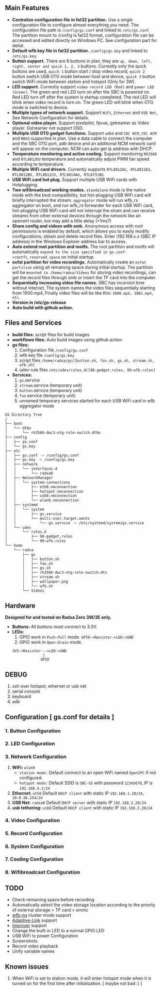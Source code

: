 Main Features
-------------

* __Centralize configuration file in fat32 partition.__ Use a single configuration file to configure almost everything you need. The configuration file path is `/config/gs.conf` and linked to `/etc/gs.conf`. The partition mount to /config is fat32 format, configuration file can be accessed and edited directly on Windows PC. See configuration part for detial.
* __Default wfb key file in fat32 partition.__ `/config/gs.key` and linked to `/etc/gs.key`.
* __Button support.__ There are 8 buttons in plan, they are `up, down, left, right, center and quick 1, 2, 3` buttons. Currently only the quick buttons are used, `quick 1` button start / stop video record, `quick 2` button switch USB OTG mode between host and device, `quick 3` button switch WiFi mode between station and hotspot (Only for 3W).
* __LED support.__ Currently support `video record LED (Red)` and `power LED (Green)`. The green and red LED turn on after the SBC is powered on. Red LED turn off after the system is startup completed. The red LED will blink when video record is turn on. The green LED will blink when OTG mode is switched to device.
* __Multiple types of network support.__ Support `WiFi`, `Ethernet` and `USB Net`, See Network Configuration for details.
* __Optional video player.__ Support pixelpilot, fpvue, gstreamer as Video player. Gstreamer not support OSD.
* __Multiple USB OTG gadget functions.__ Support `adbd` and `CDC NCM`, `CDC ACM` and `MASS` supported in plan. Use a data cable to connect the computer and the SBC OTG port, adb device and an additional NCM network card will appear on the computer. NCM  can auto get ip address with DHCP.
* __Temperature monitoring and active cooling.__ Support monitoring `RK3566` and `RTL8812EU` temperature and automatically adjust PWM fan speed according to temperature.
* __Multiple WiFi card drivers.__ Currently supports `RTL8812AU, RTL8812EU, RTL8812BU, RTL8812CU, RTL8814AU, RTL8731BU`.
* __USB WiFi card hot plug.__ Support multiple USB WiFi cards with Hotplugging.
* __Two wifibroadcast working modes.__ `standalone` mode is the native mode with the best compatibility, but hot-plugging USB WiFi card will briefly interrupted the stream. `aggregator` mode will run wfb_rx aggregator on boot, and run wfb_rx forwarder for each USB WiFi card, hot-plugging USB WiFi card will not interrupt the stram and can receive streams from other external devices through the network like an openwrt router, but may add a little delay (<1ms?)
* __Share config and videos with smb.__ Anonymous access with root permissions is enabled by default, which allows you to easily modify configurations, obtain and delete record files. Enter \\192.168.x.x (SBC IP address) in the Windows Explorer address bar to access.
* __Auto extend root partition and rootfs.__ The root partition and rootfs will automatically `expand to the size specified in gs.conf->rootfs_reserved_space` on initial startup.
* __exfat partition for video recordings.__ Automatically create an `exfat partition` using all remaining space during initial startup. The partition will be `mounted to /home/radxa/Videos` for storing video recordings, can get the record files through smb or insert the TF card into the computer.
* __Sequentially increasing video file names.__ SBC has incorrect time without Internet, The system names the video files sequentially starting from 1000.mp4, Finally video files will be like this: `1000.mp4, 1001.mp4, etc.`
* __Version in /etc/gs-release__
* __Auto build with github action.__


Files and Services
------------------
* __build files:__ script files for build images
* __workflows files:__ Auto build images using github action
* __gs files:__
  1. Configuration file `/config/gs.conf`
  2. wfb key file `/config/gs.key`
  3. script files `/home/radxa/gs/[button.sh, fan.sh, gs.sh, stream.sh, wfb.sh]`
  4. udev rule files `/etc/udev/rules.d/[98-gadget.rules, 99-wfb.rules]`
* __Services:__
  1. `gs`.service
  2. `stream`.service (temporary unit)
  3. `button`.service (temporary unit)
  4. `fan`.service (temporary unit)
  5. unnamed temporary services started for each USB WiFi card in wfb aggregator mode
```bash
GS Directory Tree
/
├── boot
│   └── dtbo
│       └── rk3566-dwc3-otg-role-switch.dtbo
├── config
│   ├── gs.conf
│   └── gs.key
├── etc
│   ├── gs.conf -> /config/gs.conf
│   ├── gs.key -> /config/gs.key
│   ├── network
│   │   └── interfaces.d
│   │       └── radxa0
│   ├── NetworkManager
│   │   └── system-connections
│   │       ├── eth0.nmconnection
│   │       ├── hotspot.nmconnection
│   │       ├── usb0.nmconnection
│   │       └── wlan0.nmconnection
│   ├── systemd
│   │   └── system
│   │       ├── gs.service
│   │       └── multi-user.target.wants
│   │           └── gs.service -> /etc/systemd/system/gs.service
│   └── udev
│       └── rules.d
│           ├── 98-gadget.rules
│           └── 99-wfb.rules
└── home
    └── radxa
        ├── gs
        │   ├── button.sh
        │   ├── fan.sh
        │   ├── gs.sh
        │   ├── rk3566-dwc3-otg-role-switch.dts
        │   ├── stream.sh
        │   ├── wallpaper.png
        │   └── wfb.sh
        └── Videos
```


Hardware
--------
__Designed for and tested on Radxa Zero 3W/3E only.__
* __Buttons:__ All buttons must connect to 3.3V.
* __LEDs:__
  1. GPIO work in `Push-Pull` mode. `GPIO->Resistor->LED->GND`
  2. GPIO work in `Open-Drain` mode.
  ```
  3V3->Resistor--->LED->GND
                │  
               GPIO
  ```


DEBUG
-----

1. ssh over hotspot, ethernet or usb net
2. serial console
3. keyboard
4. adb


Configuration [ gs.conf for details ]
-------------------------------------

### 1. Button Configuration

### 2. LED Configuration

### 3. Network Configuration
1. __WiFi:__ `wlan0`
    * `station mode:` Default connect to an open WiFi named `OpenIPC` if not configured.
    * `hotspot mode:` Default SSID is `SBC-GS` with password `12345678`, IP is `192.168.4.1/24`
2. __Ethernet:__ `eth0` Default `DHCP client` with static IP `192.168.1.20/24, 10.0.36.254/24`
3. __USB Net:__ `radxa0` Default `DHCP server` with static IP `192.168.2.20/24`
4. __usb tethering:__ `usb0` Default `DHCP client` with static IP `192.168.3.20/24`

### 4. Video Configuration

### 5. Record Configuration

### 6. System Configuration

### 7. Cooling Configuration

### 8. Wifibroadcast Configuration


TODO
----
* Check remaining space before recording
* Automatically select the video storage location according to the priority of external storage > TF card > emmc
* [wfb-ng](https://github.com/svpcom/wfb-ng) cluster mode support
* [Adaptive-Link](https://github.com/sickgreg/OpenIPC-Adaptive-Link) support
* [improver](https://github.com/OpenIPC/improver) support
* Change the built-in LED to a normal GPIO LED
* USB WiFi tx power Configuration
* Screenshots
* Record video playback
* Unify variable names


Known issues
------------

1. When WiFi is set to station mode, it will enter hotspot mode when it is turned on for the first time after initialization. [ maybe not bad :) ]

